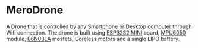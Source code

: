 # MeroDrone
A Drone that is controlled by any Smartphone or Desktop computer through Wifi connection. The drone is built using [ESP32S2 MINI](https://www.wemos.cc/en/latest/s2/s2_mini.html) board, [MPU6050](https://invensense.tdk.com/products/motion-tracking/6-axis/mpu-6050/) module, [06N03LA](https://www.digikey.in/htmldatasheets/production/70674/0/0/1/ip-b-i-p-06n03la.html) mosfets, Coreless motors and a single LIPO battery. 